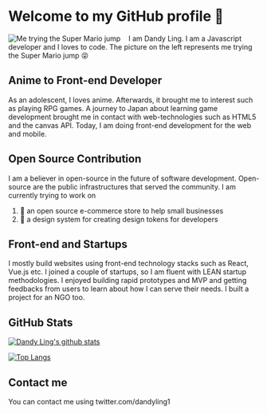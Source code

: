 # Welcome to my GitHub profile 👋

<!--
**dandyling/dandyling** is a ✨ _special_ ✨ repository because its `README.md` (this file) appears on your GitHub profile.

Here are some ideas to get you started:

- 🔭 I’m currently working on ...
- 🌱 I’m currently learning ...
- 👯 I’m looking to collaborate on ...
- 🤔 I’m looking for help with ...
- 💬 Ask me about ...
- 📫 How to reach me: ...
- 😄 Pronouns: ...
- ⚡ Fun fact: ...
-->
<div>
  <img style="margin-right:16px" src="https://res.cloudinary.com/dpyg8gfqr/image/upload/w_150,h_150/github/profile-pic.jpg" alt="Me trying the Super Mario jump" align="left" />
  
  <p>I am Dandy Ling.  I am a Javascript developer and I loves to code. The picture on the left represents me trying the Super Mario jump 😝</p>
</div>

## Anime to Front-end Developer

As an adolescent, I loves anime. Afterwards, it brought me to interest such as playing RPG games. A journey to Japan about learning game development brought me in contact with web-technologies such as HTML5 and the canvas API. Today, I am doing front-end development for the web and mobile.

## Open Source Contribution

I am a believer in open-source in the future of software development. Open-source are the public infrastructures that served the community. I am currently trying to work on

1. 🏪 an open source e-commerce store to help small businesses
2. 🎨 a design system for creating design tokens for developers

## Front-end and Startups

I mostly build websites using front-end technology stacks such as React, Vue.js etc. I joined a couple of startups, so I am fluent with LEAN startup methodologies. I enjoyed building rapid prototypes and MVP and getting feedbacks from users to learn about how I can serve their needs. I built a project for an NGO too.

## GitHub Stats

[![Dandy Ling's github stats](https://github-readme-stats.vercel.app/api?username=dandyling&hide=stars&count_private=true&show_icons=true&theme=tokyonight)](https://github.com/anuraghazra/github-readme-stats)

[![Top Langs](https://github-readme-stats.vercel.app/api/top-langs/?username=dandyling&theme=tokyonight&langs_count=4&hide=php&layout=compact)](https://github.com/anuraghazra/github-readme-stats)

## Contact me

You can contact me using twitter.com/dandyling1
